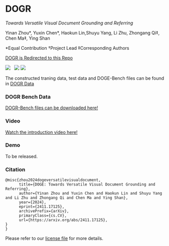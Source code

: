 # DOGR

*Towards Versatile Visual Document Grounding and Referring*

Yinan Zhou*, Yuxin Chen*, Haokun Lin,Shuyu Yang, Li Zhu, Zhongang Qi‡, Chen Ma‡, Ying Shan

*Equal Contribution †Project Lead ‡Corresponding Authors 

 <a href='https://github.com/Tencent/DOGR'>DOGR is Redirected to this Repo</a> &nbsp;

 <a href='https://zyinan99.github.io/'><img src='https://img.shields.io/badge/Project-Page-Green'></a> &nbsp;
 <a href="https://arxiv.org/pdf/2411.17125"><img src="https://img.shields.io/static/v1?label=Arxiv Preprint&message=DOGE&color=red&logo=arxiv"></a>
 <a href="https://www.youtube.com/watch?v=gfhF3oYH178&feature=youtu.be"><img src="https://img.shields.io/static/v1?label=Demo&message=Video&color=orange&logo=youtube"></a>

 The constructed traning data, test data and DOGE-Bench files can be found in <a href='https://huggingface.co/datasets/yinanzhou1/doge_data'>DOGR Data</a> &nbsp;

### DOGR Bench Data
[DOGR-Bench files can be downloaded here!](https://huggingface.co/datasets/yinanzhou1/DOGR_Bench) 
 ### Video
[Watch the introduction video here!](https://www.youtube.com/watch?v=gfhF3oYH178&feature=youtu.be) 


 ### Demo
  To be released.

  
### Citation

```
@misc{zhou2024dogeversatilevisualdocument,
      title={DOGE: Towards Versatile Visual Document Grounding and Referring}, 
      author={Yinan Zhou and Yuxin Chen and Haokun Lin and Shuyu Yang and Li Zhu and Zhongang Qi and Chen Ma and Ying Shan},
      year={2024},
      eprint={2411.17125},
      archivePrefix={arXiv},
      primaryClass={cs.CV},
      url={https://arxiv.org/abs/2411.17125}, 
}
}
```
Please refer to our [license file](https://github.com/zyinan99/DOGR/blob/main/LICENSE) for more details.

